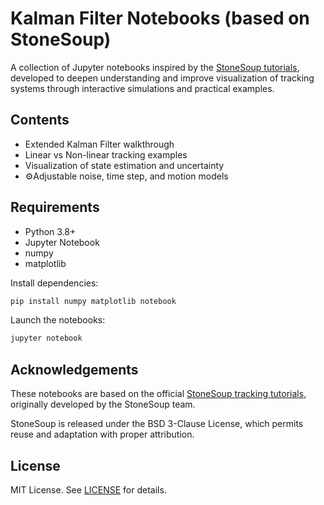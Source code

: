 # Kalman Filter Notebooks (based on StoneSoup)

A collection of Jupyter notebooks inspired by the [StoneSoup tutorials](https://stonesoup.readthedocs.io/en/v0.1b9/auto_tutorials/02_ExtendedKalmanFilterTutorial.html), developed to deepen understanding and improve visualization of tracking systems through interactive simulations and practical examples.

## Contents

- Extended Kalman Filter walkthrough
- Linear vs Non-linear tracking examples
- Visualization of state estimation and uncertainty
- ⚙Adjustable noise, time step, and motion models

## Requirements

- Python 3.8+
- Jupyter Notebook
- numpy
- matplotlib

Install dependencies:

```bash
pip install numpy matplotlib notebook
```

Launch the notebooks:

```bash
jupyter notebook
```

## Acknowledgements

These notebooks are based on the official [StoneSoup tracking tutorials](https://stonesoup.readthedocs.io/en/v0.1b9/), originally developed by the StoneSoup team.

StoneSoup is released under the BSD 3-Clause License, which permits reuse and adaptation with proper attribution.

## License

MIT License. See [LICENSE](LICENSE) for details.
